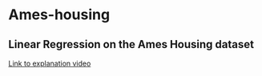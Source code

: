 # Ames-housing
Linear Regression on the Ames Housing dataset
---
[Link to explanation video](https://drive.google.com/file/d/1v0pmQ8iC01TK-goumLiNwNWxEhZqebAj/view?usp=drive_link)
